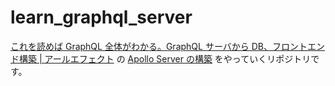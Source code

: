 # learn_graphql_server

[これを読めば GraphQL 全体がわかる。GraphQL サーバから DB、フロントエンド構築 | アールエフェクト](https://reffect.co.jp/html/graphql) の [Apollo Server の構築](https://reffect.co.jp/html/graphql#GraphQL-2) をやっていくリポジトリです。
